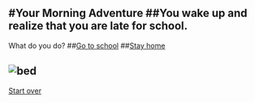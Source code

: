 #Your Morning Adventure
##You wake up and realize that you are late for school.
---
What do you do?
##[Go to school](Gotoschool.md)
##[Stay home](continuesleeping.md)

![bed](https://pixabay.com/static/uploads/photo/2012/07/08/23/19/frog-51868_640.jpg)
---
[Start over](start.md)